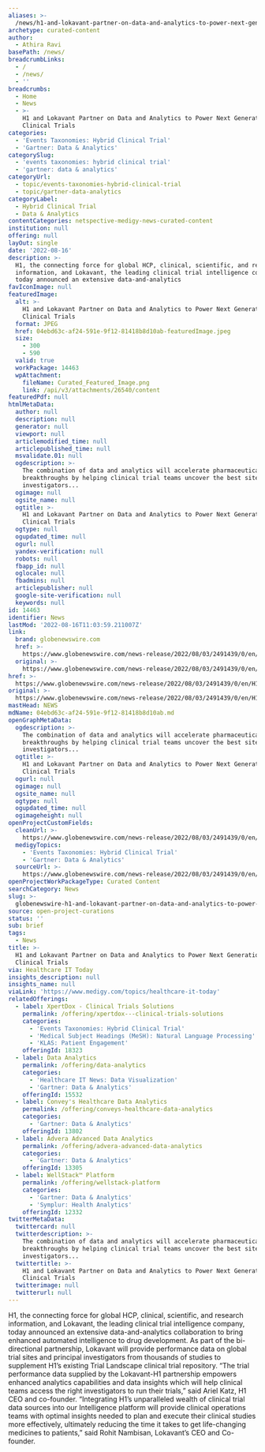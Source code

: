 ```yaml
---
aliases: >-
  /news/h1-and-lokavant-partner-on-data-and-analytics-to-power-next-generation-clinical-trials
archetype: curated-content
author:
  - Athira Ravi
basePath: /news/
breadcrumbLinks:
  - /
  - /news/
  - ''
breadcrumbs:
  - Home
  - News
  - >-
    H1 and Lokavant Partner on Data and Analytics to Power Next Generation
    Clinical Trials
categories:
  - 'Events Taxonomies: Hybrid Clinical Trial'
  - 'Gartner: Data & Analytics'
categorySlug:
  - 'events taxonomies: hybrid clinical trial'
  - 'gartner: data & analytics'
categoryUrl:
  - topic/events-taxonomies-hybrid-clinical-trial
  - topic/gartner-data-analytics
categoryLabel:
  - Hybrid Clinical Trial
  - Data & Analytics
contentCategories: netspective-medigy-news-curated-content
institution: null
offering: null
layOut: single
date: '2022-08-16'
description: >-
  H1, the connecting force for global HCP, clinical, scientific, and research
  information, and Lokavant, the leading clinical trial intelligence company,
  today announced an extensive data-and-analytics 
favIconImage: null
featuredImage:
  alt: >-
    H1 and Lokavant Partner on Data and Analytics to Power Next Generation
    Clinical Trials
  format: JPEG
  href: 04ebd63c-af24-591e-9f12-81418b8d10ab-featuredImage.jpeg
  size:
    - 300
    - 590
  valid: true
  workPackage: 14463
  wpAttachment:
    fileName: Curated_Featured_Image.png
    link: /api/v3/attachments/26540/content
featuredPdf: null
htmlMetaData:
  author: null
  description: null
  generator: null
  viewport: null
  articlemodified_time: null
  articlepublished_time: null
  msvalidate.01: null
  ogdescription: >-
    The combination of data and analytics will accelerate pharmaceutical
    breakthroughs by helping clinical trial teams uncover the best sites and
    investigators...
  ogimage: null
  ogsite_name: null
  ogtitle: >-
    H1 and Lokavant Partner on Data and Analytics to Power Next Generation
    Clinical Trials
  ogtype: null
  ogupdated_time: null
  ogurl: null
  yandex-verification: null
  robots: null
  fbapp_id: null
  oglocale: null
  fbadmins: null
  articlepublisher: null
  google-site-verification: null
  keywords: null
id: 14463
identifier: News
lastMod: '2022-08-16T11:03:59.211007Z'
link:
  brand: globenewswire.com
  href: >-
    https://www.globenewswire.com/news-release/2022/08/03/2491439/0/en/H1-and-Lokavant-Partner-on-Data-and-Analytics-to-Power-Next-Generation-Clinical-Trials.html
  original: >-
    https://www.globenewswire.com/news-release/2022/08/03/2491439/0/en/H1-and-Lokavant-Partner-on-Data-and-Analytics-to-Power-Next-Generation-Clinical-Trials.html
href: >-
  https://www.globenewswire.com/news-release/2022/08/03/2491439/0/en/H1-and-Lokavant-Partner-on-Data-and-Analytics-to-Power-Next-Generation-Clinical-Trials.html
original: >-
  https://www.globenewswire.com/news-release/2022/08/03/2491439/0/en/H1-and-Lokavant-Partner-on-Data-and-Analytics-to-Power-Next-Generation-Clinical-Trials.html
mastHead: NEWS
mdName: 04ebd63c-af24-591e-9f12-81418b8d10ab.md
openGraphMetaData:
  ogdescription: >-
    The combination of data and analytics will accelerate pharmaceutical
    breakthroughs by helping clinical trial teams uncover the best sites and
    investigators...
  ogtitle: >-
    H1 and Lokavant Partner on Data and Analytics to Power Next Generation
    Clinical Trials
  ogurl: null
  ogimage: null
  ogsite_name: null
  ogtype: null
  ogupdated_time: null
  ogimageheight: null
openProjectCustomFields:
  cleanUrl: >-
    https://www.globenewswire.com/news-release/2022/08/03/2491439/0/en/H1-and-Lokavant-Partner-on-Data-and-Analytics-to-Power-Next-Generation-Clinical-Trials.html
  medigyTopics:
    - 'Events Taxonomies: Hybrid Clinical Trial'
    - 'Gartner: Data & Analytics'
  sourceUrl: >-
    https://www.globenewswire.com/news-release/2022/08/03/2491439/0/en/H1-and-Lokavant-Partner-on-Data-and-Analytics-to-Power-Next-Generation-Clinical-Trials.html
openProjectWorkPackageType: Curated Content
searchCategory: News
slug: >-
  globenewswire-h1-and-lokavant-partner-on-data-and-analytics-to-power-next-generation-clinical-trials
source: open-project-curations
status: ''
sub: brief
tags:
  - News
title: >-
  H1 and Lokavant Partner on Data and Analytics to Power Next Generation
  Clinical Trials
via: Healthcare IT Today
insights_description: null
insights_name: null
viaLink: 'https://www.medigy.com/topics/healthcare-it-today'
relatedOfferings:
  - label: XpertDox - Clinical Trials Solutions
    permalink: /offering/xpertdox---clinical-trials-solutions
    categories:
      - 'Events Taxonomies: Hybrid Clinical Trial'
      - 'Medical Subject Headings (MeSH): Natural Language Processing'
      - 'KLAS: Patient Engagement'
    offeringId: 18323
  - label: Data Analytics
    permalink: /offering/data-analytics
    categories:
      - 'Healthcare IT News: Data Visualization'
      - 'Gartner: Data & Analytics'
    offeringId: 15532
  - label: Convey's Healthcare Data Analytics
    permalink: /offering/conveys-healthcare-data-analytics
    categories:
      - 'Gartner: Data & Analytics'
    offeringId: 13802
  - label: Advera Advanced Data Analytics
    permalink: /offering/advera-advanced-data-analytics
    categories:
      - 'Gartner: Data & Analytics'
    offeringId: 13305
  - label: WellStack™ Platform
    permalink: /offering/wellstack-platform
    categories:
      - 'Gartner: Data & Analytics'
      - 'Symplur: Health Analytics'
    offeringId: 12332
twitterMetaData:
  twittercard: null
  twitterdescription: >-
    The combination of data and analytics will accelerate pharmaceutical
    breakthroughs by helping clinical trial teams uncover the best sites and
    investigators...
  twittertitle: >-
    H1 and Lokavant Partner on Data and Analytics to Power Next Generation
    Clinical Trials
  twitterimage: null
  twitterurl: null
---
```

<p>H1, the connecting force for global HCP, clinical, scientific, and research information, and Lokavant, the leading clinical trial intelligence company, today announced an extensive data-and-analytics collaboration to bring enhanced automated intelligence to drug development.
As part of the bi-directional partnership, Lokavant will provide performance data on global trial sites and principal investigators from thousands of studies to supplement H1’s existing Trial Landscape clinical trial repository. “The trial performance data supplied by the Lokavant-H1 partnership empowers enhanced analytics capabilities and data insights which will help clinical teams access the right investigators to run their trials,” said Ariel Katz, H1 CEO and co-founder.
“Integrating H1’s unparalleled wealth of clinical trial data sources into our Intelligence platform will provide clinical operations teams with optimal insights needed to plan and execute their clinical studies more effectively, ultimately reducing the time it takes to get life-changing medicines to patients,” said Rohit Nambisan, Lokavant’s CEO and Co-founder.</p>